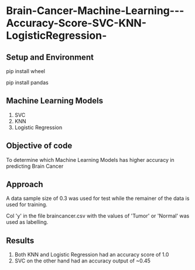 # Brain-Cancer-Machine-Learning---Accuracy-Score-SVC-KNN-LogisticRegression-

## Setup and Environment

pip install wheel

pip install pandas

## Machine Learning Models

1. SVC
2. KNN
3. Logistic Regression

## Objective of code

To determine which Machine Learning Models has higher accuracy in predicting Brain Cancer

## Approach

A data sample size of 0.3 was used for test while the remainer of the data is used for training.

Col 'y' in the file braincancer.csv with the values of 'Tumor' or 'Normal' was used as labelling.

## Results

1. Both KNN and Logistic Regression had an accuracy score of 1.0
2. SVC on the other hand had an accuracy output of ~0.45
